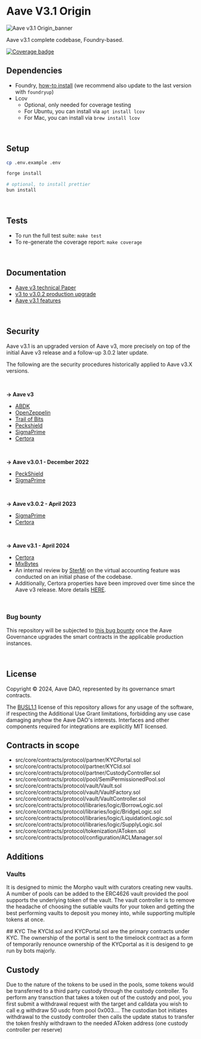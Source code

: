 # Aave V3.1 Origin

![Aave v3.1 Origin_banner](./v3-1-banner.jpeg)

Aave v3.1 complete codebase, Foundry-based.

[![Coverage badge](./report/coverage.svg)](https://aave-dao.github.io/aave-v3-origin)
<br>

## Dependencies

- Foundry, [how-to install](https://book.getfoundry.sh/getting-started/installation) (we recommend also update to the last version with `foundryup`)
- Lcov
  - Optional, only needed for coverage testing
  - For Ubuntu, you can install via `apt install lcov`
  - For Mac, you can install via `brew install lcov`

<br>

## Setup

```sh
cp .env.example .env

forge install

# optional, to install prettier
bun install
```

<br>

## Tests

- To run the full test suite: `make test`
- To re-generate the coverage report: `make coverage`

<br>

## Documentation

- [Aave v3 technical Paper](./techpaper/Aave_V3_Technical_Paper.pdf)
- [v3 to v3.0.2 production upgrade](https://github.com/bgd-labs/proposal-3.0.2-upgrade/blob/main/README.md)
- [Aave v3.1 features](./docs/Aave-v3.1-features.md)

<br>

## Security

Aave v3.1 is an upgraded version of Aave v3, more precisely on top of the initial Aave v3 release and a follow-up 3.0.2 later update.

The following are the security procedures historically applied to Aave v3.X versions.

<br>

**-> Aave v3**

- [ABDK](./audits/27-01-2022_ABDK_AaveV3.pdf)
- [OpenZeppelin](./audits/01-11-2021_OpenZeppelin_AaveV3.pdf)
- [Trail of Bits](./audits/07-01-2022_TrailOfBits_AaveV3.pdf)
- [Peckshield](./audits/14-01-2022_PeckShield_AaveV3.pdf)
- [SigmaPrime](./audits/27-01-2022_SigmaPrime_AaveV3.pdf)
- [Certora](./certora/Aave_V3_Formal_Verification_Report_Jan2022.pdf)

<br>

**-> Aave v3.0.1 - December 2022**

- [PeckShield](./audits/09-12-2022_PeckShield_AaveV3-0-1.pdf)
- [SigmaPrime](./audits/23-12-2022_SigmaPrime_AaveV3-0-1.pdf)

<br>

**-> Aave v3.0.2 - April 2023**

- [SigmaPrime](./audits/19-04-2023_SigmaPrime_AaveV3-0-2.pdf)
- [Certora](./audits/03-2023_2023_Certora_AaveV3-0-2.pdf)

<br>

**-> Aave v3.1 - April 2024**

- [Certora](./audits/30-04-2024_Certora_AaveV3.1.pdf)
- [MixBytes](./audits/02-05-2024_MixBytes_AaveV3.1.pdf)
- An internal review by [SterMi](https://twitter.com/stermi) on the virtual accounting feature was conducted on an initial phase of the codebase.
- Additionally, Certora properties have been improved over time since the Aave v3 release. More details [HERE](./certora/README.md).

<br>

### Bug bounty

This repository will be subjected to [this bug bounty](https://immunefi.com/bounty/aave/) once the Aave Governance upgrades the smart contracts in the applicable production instances.

<br>

## License

Copyright © 2024, Aave DAO, represented by its governance smart contracts.

The [BUSL1.1](./LICENSE) license of this repository allows for any usage of the software, if respecting the Additional Use Grant limitations, forbidding any use case damaging anyhow the Aave DAO's interests.
Interfaces and other components required for integrations are explicitly MIT licensed.

## Contracts in scope

- src/core/contracts/protocol/partner/KYCPortal.sol
- src/core/contracts/protocol/partner/KYCId.sol
- src/core/contracts/protocol/partner/CustodyController.sol
- src/core/contracts/protocol/pool/SemiPermissionedPool.sol
- src/core/contracts/protocol/vault/Vault.sol
- src/core/contracts/protocol/vault/VaultFactory.sol
- src/core/contracts/protocol/vault/VaultController.sol
- src/core/contracts/protocol/libraries/logic/BorrowLogic.sol
- src/core/contracts/protocol/libraries/logic/BridgeLogic.sol
- src/core/contracts/protocol/libraries/logic/LiquidationLogic.sol
- src/core/contracts/protocol/libraries/logic/SupplyLogic.sol
- src/core/contracts/protocol/tokenization/AToken.sol
- src/core/contracts/protocol/configuration/ACLManager.sol

## Additions

### Vaults

It is designed to mimic the Morpho vault with curators creating new vaults. A number of pools can be added to the ERC4626 vault provided the pool supports the underlying token of the vault. The vault controller is to remove the headache of choosing the sutiable vaults for your token and getting the best performing vaults to deposit you money into, while supporting multiple tokens at once.

## KYC
The KYCId.sol and KYCPortal.sol are the primary contracts under KYC. The ownership of the portal is sent to the timelock contract as a form of temporarily renounce ownership of the KYCportal as it is desigend to ge run by bots majorly.

## Custody

Due to the nature of the tokens to be used in the pools, some tokens would be transferred to a third party custody through the custody controller. To perform any transction that takes a token out of the custody and pool, you first submit a withdrawal request with the target and calldata you wish to call e.g withdraw 50 usdc from pool 0x003.... The custodian bot initiates withdrawal to the custody controller then calls the update status to transfer the token freshly withdrawn to the needed AToken address (one custody controller per reserve)
